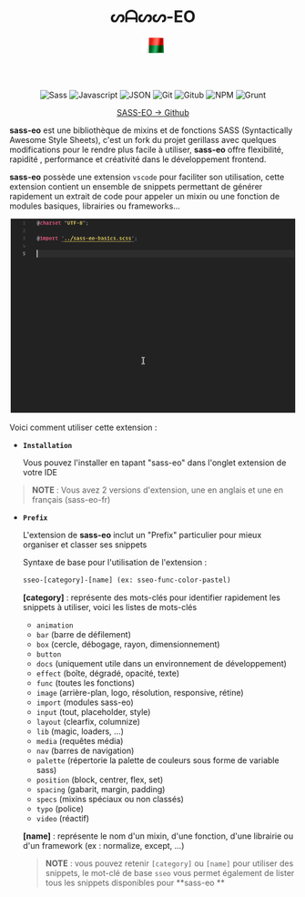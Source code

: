 <div align="center">

# ᔕᗩᔕᔕ-EO

<img src="https://github.com/RajaRakoto/github-docs/blob/master/dago.gif?raw=true" width=40>

<br><br>

![Sass](https://img.shields.io/badge/-Sass-777?style=flat&logo=sass&logoColor=ffffff&labelColor=%23CC6699) ![Javascript](https://img.shields.io/badge/-Javascript-777?style=flat&logo=javascript&logoColor=dbb332&labelColor=ffffff) ![JSON](https://img.shields.io/badge/-JSON-777?style=flat&logo=JSON&logoColor=777&labelColor=ffffff) ![Git](https://img.shields.io/badge/-Git-777?style=flat&logo=git&logoColor=F05032&labelColor=ffffff) ![Gitub](https://img.shields.io/badge/-Gitub-777?style=flat&logo=github&logoColor=777&labelColor=ffffff) ![NPM](https://img.shields.io/badge/-NPM-777?style=flat&logo=npm&labelColor=ffffff) ![Grunt](https://img.shields.io/badge/-Grunt-777?style=flat&logo=grunt&logoColor=orangered&labelColor=ffffff)

[SASS-EO -> Github](https://github.com/RajaRakoto/sass-eo)

</div>

**sass-eo** est une bibliothèque de mixins et de fonctions SASS (Syntactically Awesome Style Sheets), c'est un fork du projet gerillass avec quelques modifications pour le rendre plus facile à utiliser, **sass-eo** offre flexibilité, rapidité , performance et créativité dans le développement frontend.

**sass-eo** possède une extension `vscode` pour faciliter son utilisation, cette extension contient un ensemble de snippets permettant de générer rapidement un extrait de code pour appeler un mixin ou une fonction de modules basiques, librairies ou frameworks...

<div align="center">
<img src="https://github.com/RajaRakoto/github-docs/blob/master/sass-eo/extension-demo.gif?raw=true" width="500">
</div>

Voici comment utiliser cette extension :

- **`Installation`**

  Vous pouvez l'installer en tapant "sass-eo" dans l'onglet extension de votre IDE

> **NOTE** : Vous avez 2 versions d'extension, une en anglais et une en français (sass-eo-fr)

- **`Prefix`**

  L'extension de **sass-eo** inclut un "Prefix" particulier pour mieux organiser et classer ses snippets

  Syntaxe de base pour l'utilisation de l'extension :

  ```sass
  sseo-[category]-[name] (ex: sseo-func-color-pastel)
  ```

  **[category]** : représente des mots-clés pour identifier rapidement les snippets à utiliser, voici les listes de mots-clés

  - `animation`
  - `bar` (barre de défilement)
  - `box` (cercle, débogage, rayon, dimensionnement)
  - `button`
  - `docs` (uniquement utile dans un environnement de développement)
  - `effect` (boîte, dégradé, opacité, texte)
  - `func` (toutes les fonctions)
  - `image` (arrière-plan, logo, résolution, responsive, rétine)
  - `import` (modules sass-eo)
  - `input` (tout, placeholder, style)
  - `layout` (clearfix, columnize)
  - `lib` (magic, loaders, ...)
  - `media` (requêtes média)
  - `nav` (barres de navigation)
  - `palette` (répertorie la palette de couleurs sous forme de variable sass)
  - `position` (block, centrer, flex, set)
  - `spacing` (gabarit, margin, padding)
  - `specs` (mixins spéciaux ou non classés)
  - `typo` (police)
  - `video` (réactif)

  **[name]** : représente le nom d'un mixin, d'une fonction, d'une librairie ou d'un framework (ex : normalize, except, ...)

  > **NOTE** : vous pouvez retenir `[category]` ou `[name]` pour utiliser des snippets, le mot-clé de base `sseo` vous permet également de lister tous les snippets disponibles pour **sass-eo **
